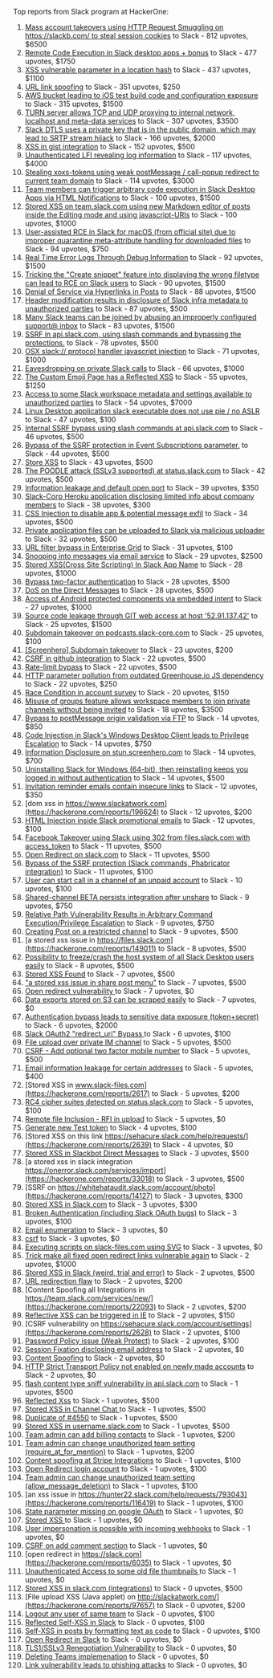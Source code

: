 Top reports from Slack program at HackerOne:

1. [Mass account takeovers using HTTP Request Smuggling on https://slackb.com/ to steal session cookies](https://hackerone.com/reports/737140) to Slack - 812 upvotes, $6500
2. [Remote Code Execution in Slack desktop apps + bonus](https://hackerone.com/reports/783877) to Slack - 477 upvotes, $1750
3. [XSS vulnerable parameter in a location hash](https://hackerone.com/reports/146336) to Slack - 437 upvotes, $1100
4. [URL link spoofing](https://hackerone.com/reports/481472) to Slack - 351 upvotes, $250
5. [AWS bucket leading to iOS test build code and configuration exposure](https://hackerone.com/reports/404822) to Slack - 315 upvotes, $1500
6. [TURN server allows TCP and UDP proxying to internal network, localhost and meta-data services](https://hackerone.com/reports/333419) to Slack - 307 upvotes, $3500
7. [Slack DTLS uses a private key that is in the public domain, which may lead to SRTP stream hijack](https://hackerone.com/reports/531032) to Slack - 166 upvotes, $2000
8. [XSS in gist integration](https://hackerone.com/reports/11073) to Slack - 152 upvotes, $500
9. [Unauthenticated LFI revealing log information](https://hackerone.com/reports/272578) to Slack - 117 upvotes, $4000
10. [Stealing xoxs-tokens using weak postMessage / call-popup redirect to current team domain](https://hackerone.com/reports/207170) to Slack - 114 upvotes, $3000
11. [Team members can trigger arbitrary code execution in Slack Desktop Apps via HTML Notifications](https://hackerone.com/reports/816156) to Slack - 100 upvotes, $1500
12. [Stored XSS on team.slack.com using new Markdown editor of posts inside the Editing mode and using javascript-URIs](https://hackerone.com/reports/132104) to Slack - 100 upvotes, $1000
13. [User-assisted RCE in Slack for macOS (from official site) due to improper quarantine meta-attribute handling for downloaded files](https://hackerone.com/reports/470637) to Slack - 94 upvotes, $750
14. [Real Time Error Logs Through Debug Information](https://hackerone.com/reports/503283) to Slack - 92 upvotes, $1500
15. [Tricking the "Create snippet" feature into displaying the wrong filetype can lead to RCE on Slack users](https://hackerone.com/reports/833080) to Slack - 90 upvotes, $1500
16. [Denial of Service via Hyperlinks in Posts](https://hackerone.com/reports/1077136) to Slack - 88 upvotes, $1500
17. [Header modification results in disclosure of Slack infra metadata to unauthorized parties](https://hackerone.com/reports/727330) to Slack - 87 upvotes, $500
18. [Many Slack teams can be joined by abusing an improperly configured support@ inbox](https://hackerone.com/reports/239623) to Slack - 83 upvotes, $1500
19. [SSRF in api.slack.com, using slash commands and bypassing the protections.](https://hackerone.com/reports/381129) to Slack - 78 upvotes, $500
20. [OSX slack:// protocol handler javascript injection](https://hackerone.com/reports/79348) to Slack - 71 upvotes, $1000
21. [Eavesdropping on private Slack calls](https://hackerone.com/reports/184698) to Slack - 66 upvotes, $1000
22. [The Custom Emoji Page has a Reflected XSS](https://hackerone.com/reports/258198) to Slack - 55 upvotes, $1250
23. [Access to some Slack workspace metadata and settings available to unauthorized parties](https://hackerone.com/reports/130133) to Slack - 54 upvotes, $7000
24. [Linux Desktop application slack executable does not use pie / no ASLR](https://hackerone.com/reports/415272) to Slack - 47 upvotes, $100
25. [Internal SSRF bypass using slash commands at api.slack.com](https://hackerone.com/reports/356765) to Slack - 46 upvotes, $500
26. [Bypass of the SSRF protection in Event Subscriptions parameter.](https://hackerone.com/reports/386292) to Slack - 44 upvotes, $500
27. [Store XSS](https://hackerone.com/reports/187410) to Slack - 43 upvotes, $500
28. [The POODLE attack (SSLv3 supported) at status.slack.com](https://hackerone.com/reports/375097) to Slack - 42 upvotes, $500
29. [Information leakage and default open port](https://hackerone.com/reports/305518) to Slack - 39 upvotes, $350
30. [Slack-Corp Heroku application disclosing limited info about company members](https://hackerone.com/reports/966814) to Slack - 38 upvotes, $300
31. [CSS Injection to disable app & potential message exfil](https://hackerone.com/reports/679969) to Slack - 34 upvotes, $500
32. [Private application files can be uploaded to Slack via malicious uploader](https://hackerone.com/reports/375083) to Slack - 32 upvotes, $500
33. [URL filter bypass in Enterprise Grid](https://hackerone.com/reports/500348) to Slack - 31 upvotes, $100
34. [Snooping into messages via email service](https://hackerone.com/reports/163938) to Slack - 29 upvotes, $2500
35. [ Stored XSS(Cross Site Scripting) In Slack App Name](https://hackerone.com/reports/159460) to Slack - 28 upvotes, $1000
36. [Bypass  two-factor authentication](https://hackerone.com/reports/121696) to Slack - 28 upvotes, $500
37. [DoS on the Direct Messages](https://hackerone.com/reports/746003) to Slack - 28 upvotes, $500
38. [Access of Android protected components via embedded intent](https://hackerone.com/reports/200427) to Slack - 27 upvotes, $1000
39. [Source code leakage through GIT web access at host '52.91.137.42'](https://hackerone.com/reports/148068) to Slack - 25 upvotes, $1500
40. [Subdomain takeover on podcasts.slack-core.com](https://hackerone.com/reports/195350) to Slack - 25 upvotes, $100
41. [[Screenhero] Subdomain takeover](https://hackerone.com/reports/142096) to Slack - 23 upvotes, $200
42. [CSRF in github integration](https://hackerone.com/reports/174328) to Slack - 22 upvotes, $500
43. [Rate-limit bypass](https://hackerone.com/reports/165727) to Slack - 22 upvotes, $500
44. [HTTP parameter pollution from outdated Greenhouse.io JS dependency](https://hackerone.com/reports/335339) to Slack - 22 upvotes, $250
45. [Race Condition in account survey](https://hackerone.com/reports/165570) to Slack - 20 upvotes, $150
46. [Misuse of groups feature allows workspace members to join private channels without being invited](https://hackerone.com/reports/1248852) to Slack - 18 upvotes, $3500
47. [Bypass to postMessage origin validation via FTP](https://hackerone.com/reports/210654) to Slack - 14 upvotes, $850
48. [Code Injection in Slack's Windows Desktop Client leads to Privilege Escalation](https://hackerone.com/reports/162955) to Slack - 14 upvotes, $750
49. [Information Disclosure on stun.screenhero.com](https://hackerone.com/reports/175061) to Slack - 14 upvotes, $700
50. [Uninstalling Slack for Windows (64-bit), then reinstalling keeps you logged in without authentication](https://hackerone.com/reports/238260) to Slack - 14 upvotes, $500
51. [Invitation reminder emails contain insecure links](https://hackerone.com/reports/327674) to Slack - 12 upvotes, $350
52. [dom xss in https://www.slackatwork.com](https://hackerone.com/reports/196624) to Slack - 12 upvotes, $200
53. [HTML Injection inside Slack promotional emails](https://hackerone.com/reports/321029) to Slack - 12 upvotes, $100
54. [Facebook Takeover using Slack using 302 from files.slack.com with access_token](https://hackerone.com/reports/6017) to Slack - 11 upvotes, $500
55. [Open Redirect on slack.com](https://hackerone.com/reports/140447) to Slack - 11 upvotes, $500
56. [Bypass of the SSRF protection (Slack commands, Phabricator integration)](https://hackerone.com/reports/61312) to Slack - 11 upvotes, $100
57. [User can start call in a channel of an unpaid account](https://hackerone.com/reports/147369) to Slack - 10 upvotes, $100
58. [Shared-channel BETA persists integration after unshare](https://hackerone.com/reports/291822) to Slack - 9 upvotes, $750
59. [Relative Path Vulnerability Results in Arbitrary Command Execution/Privilege Escalation](https://hackerone.com/reports/784714) to Slack - 9 upvotes, $750
60. [Creating Post on a restricted channel](https://hackerone.com/reports/151459) to Slack - 9 upvotes, $500
61. [a stored xss issue in https://files.slack.com](https://hackerone.com/reports/149011) to Slack - 8 upvotes, $500
62. [Possibility to freeze/crash the host system of all Slack Desktop users easily](https://hackerone.com/reports/392728) to Slack - 8 upvotes, $500
63. [Stored XSS Found](https://hackerone.com/reports/9774) to Slack - 7 upvotes, $500
64. ["a stored xss issue in share post menu"](https://hackerone.com/reports/148848) to Slack - 7 upvotes, $500
65. [Open redirect vulnerability ](https://hackerone.com/reports/2731) to Slack - 7 upvotes, $0
66. [Data exports stored on S3 can be scraped easily](https://hackerone.com/reports/2746) to Slack - 7 upvotes, $0
67. [Authentication bypass leads to sensitive data exposure (token+secret)](https://hackerone.com/reports/129918) to Slack - 6 upvotes, $2000
68. [Slack OAuth2 "redirect_uri" Bypass ](https://hackerone.com/reports/2575) to Slack - 6 upvotes, $100
69. [File upload over private IM channel](https://hackerone.com/reports/143903) to Slack - 5 upvotes, $500
70. [CSRF - Add optional two factor mobile number](https://hackerone.com/reports/155774) to Slack - 5 upvotes, $500
71. [Email information leakage for certain addresses](https://hackerone.com/reports/169992) to Slack - 5 upvotes, $400
72. [Stored XSS in www.slack-files.com](https://hackerone.com/reports/2617) to Slack - 5 upvotes, $200
73. [RC4 cipher suites detected on status.slack.com](https://hackerone.com/reports/99157) to Slack - 5 upvotes, $100
74. [Remote file Inclusion - RFI in upload](https://hackerone.com/reports/14092) to Slack - 5 upvotes, $0
75. [Generate new Test token](https://hackerone.com/reports/147544) to Slack - 4 upvotes, $100
76. [Stored XSS on this link https://sehacure.slack.com/help/requests/](https://hackerone.com/reports/2639) to Slack - 4 upvotes, $0
77. [Stored XSS in Slackbot Direct Messages](https://hackerone.com/reports/4561) to Slack - 3 upvotes, $500
78. [a stored xss in  slack integration  https://onerror.slack.com/services/import](https://hackerone.com/reports/33018) to Slack - 3 upvotes, $500
79. [SSRF on https://whitehataudit.slack.com/account/photo](https://hackerone.com/reports/14127) to Slack - 3 upvotes, $300
80. [Stored XSS in Slack.com](https://hackerone.com/reports/6002) to Slack - 3 upvotes, $300
81. [Broken Authentication (including Slack OAuth bugs)](https://hackerone.com/reports/2559) to Slack - 3 upvotes, $100
82. [Email enumeration](https://hackerone.com/reports/2766) to Slack - 3 upvotes, $0
83. [csrf](https://hackerone.com/reports/2635) to Slack - 3 upvotes, $0
84. [Executing scripts on slack-files.com using SVG](https://hackerone.com/reports/100565) to Slack - 3 upvotes, $0
85. [Trick make all fixed open redirect links vulnerable again](https://hackerone.com/reports/104087) to Slack - 2 upvotes, $1000
86. [Stored XSS in Slack (weird, trial and error)](https://hackerone.com/reports/96337) to Slack - 2 upvotes, $500
87. [URL redirection flaw](https://hackerone.com/reports/2622) to Slack - 2 upvotes, $200
88. [Content Spoofing all Integrations in https://team.slack.com/services/new/](https://hackerone.com/reports/22093) to Slack - 2 upvotes, $200
89. [Reflective XSS can be triggered in IE](https://hackerone.com/reports/2497) to Slack - 2 upvotes, $150
90. [CSRF vulnerability on https://sehacure.slack.com/account/settings](https://hackerone.com/reports/2628) to Slack - 2 upvotes, $100
91. [Password Policy issue (Weak Protect)](https://hackerone.com/reports/17160) to Slack - 2 upvotes, $100
92. [Session Fixation disclosing email address](https://hackerone.com/reports/2582) to Slack - 2 upvotes, $0
93. [Content Spoofing](https://hackerone.com/reports/2979) to Slack - 2 upvotes, $0
94. [HTTP Strict Transport Policy not enabled on newly made accounts](https://hackerone.com/reports/26763) to Slack - 2 upvotes, $0
95. [flash content type sniff vulnerability in api.slack.com](https://hackerone.com/reports/3455) to Slack - 1 upvotes, $500
96. [Reflected Xss](https://hackerone.com/reports/2777) to Slack - 1 upvotes, $500
97. [Stored XSS in Channel Chat ](https://hackerone.com/reports/2652) to Slack - 1 upvotes, $500
98. [Duplicate of #4550](https://hackerone.com/reports/4638) to Slack - 1 upvotes, $500
99. [Stored XSS in username.slack.com](https://hackerone.com/reports/2625) to Slack - 1 upvotes, $500
100. [Team admin can add billing contacts](https://hackerone.com/reports/47940) to Slack - 1 upvotes, $200
101. [Team admin can change unauthorized team setting (require_at_for_mention)](https://hackerone.com/reports/46747) to Slack - 1 upvotes, $200
102. [Content spoofing at Stripe Integrations](https://hackerone.com/reports/21248) to Slack - 1 upvotes, $100
103. [Open Redirect login account](https://hackerone.com/reports/16718) to Slack - 1 upvotes, $100
104. [Team admin can change unauthorized team setting (allow_message_deletion)](https://hackerone.com/reports/46750) to Slack - 1 upvotes, $100
105. [an xss issue in https://hunter22.slack.com/help/requests/793043](https://hackerone.com/reports/116419) to Slack - 1 upvotes, $100
106. [State parameter missing on google OAuth](https://hackerone.com/reports/2688) to Slack - 1 upvotes, $0
107. [Stored XSS ](https://hackerone.com/reports/2926) to Slack - 1 upvotes, $0
108. [User impersonation is possible with incoming webhooks](https://hackerone.com/reports/3722) to Slack - 1 upvotes, $0
109. [CSRF on add comment section](https://hackerone.com/reports/2638) to Slack - 1 upvotes, $0
110. [open redirect in https://slack.com](https://hackerone.com/reports/6035) to Slack - 1 upvotes, $0
111. [Unauthenticated Access to some old file thumbnails ](https://hackerone.com/reports/145621) to Slack - 1 upvotes, $0
112. [Stored XSS in slack.com (integrations)](https://hackerone.com/reports/10297) to Slack - 0 upvotes, $500
113. [File upload XSS (Java applet) on http://slackatwork.com/](https://hackerone.com/reports/97657) to Slack - 0 upvotes, $200
114. [Logout any user of same team](https://hackerone.com/reports/54610) to Slack - 0 upvotes, $100
115. [Reflected Self-XSS in Slack](https://hackerone.com/reports/97683) to Slack - 0 upvotes, $100
116. [Self-XSS in posts by formatting text as code](https://hackerone.com/reports/89505) to Slack - 0 upvotes, $100
117. [Open Redirect in Slack](https://hackerone.com/reports/4549) to Slack - 0 upvotes, $0
118. [TLS1/SSLv3 Renegotiation Vulnerability](https://hackerone.com/reports/5617) to Slack - 0 upvotes, $0
119. [Deleting Teams implemenation](https://hackerone.com/reports/2975) to Slack - 0 upvotes, $0
120. [Link vulnerability leads to phishing attacks](https://hackerone.com/reports/66994) to Slack - 0 upvotes, $0
